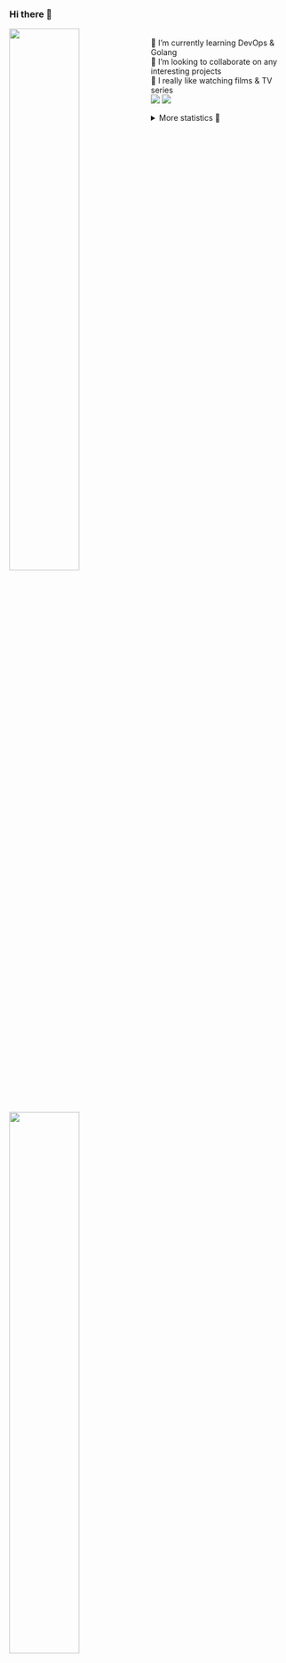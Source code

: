 ### Hi there 👋


[<img align="left" width="50%" src="https://github-readme-stats.vercel.app/api?username=rufusnufus&hide=issues&show_icons=true&count_private=true&theme=transparent&title_color=FF6F40&text_color=FBF9F8&icon_color=F48242&hide_border=true&hide_title=true#gh-dark-mode-only">](https://metrics.lecoq.io/rufusnufus#gh-dark-mode-only)
[<img align="left" width="50%" src="https://github-readme-stats.vercel.app/api?username=rufusnufus&hide=issues&show_icons=true&count_private=true&theme=transparent&title_color=FF6533&text_color=4D4644&icon_color=FF8038&hide_border=true&hide_title=true#gh-light-mode-only">](https://metrics.lecoq.io/rufusnufus#gh-light-mode-only)

<p>
  <br>
  🌱 I’m currently learning DevOps & Golang</br>
  👯 I’m looking to collaborate on any interesting projects</br>
  🎥 I really like watching films & TV series</br>
  <a href="https://linkedin.com/in/rufusnufus"><img src="https://img.shields.io/badge/linkedin-0077B5.svg?style=for-the-badge&logo=linkedin&logoColor=white"/></a>
  <a href="https://t.me/rufusnufus"><img src="https://img.shields.io/badge/-telegram-black?style=for-the-badge&color=blue&logo=telegram"/></a>
</p>

<p text-align="left">
<details>
  <summary>More statistics 👀</summary><br/>

<!--START_SECTION:waka-->
![Code Time](http://img.shields.io/badge/Code%20Time-661%20hrs%2059%20mins-blue)

![Profile Views](http://img.shields.io/badge/Profile%20Views-0-blue)

**I'm an Early 🐤** 

```text
🌞 Morning                12168 commits       ██████░░░░░░░░░░░░░░░░░░░   23.15 % 
🌆 Daytime                30064 commits       ██████████████░░░░░░░░░░░   57.20 % 
🌃 Evening                9220 commits        ████░░░░░░░░░░░░░░░░░░░░░   17.54 % 
🌙 Night                  1107 commits        █░░░░░░░░░░░░░░░░░░░░░░░░   02.11 % 
```
📅 **I'm Most Productive on Monday** 

```text
Monday                   11273 commits       █████░░░░░░░░░░░░░░░░░░░░   21.45 % 
Tuesday                  9711 commits        █████░░░░░░░░░░░░░░░░░░░░   18.48 % 
Wednesday                11019 commits       █████░░░░░░░░░░░░░░░░░░░░   20.97 % 
Thursday                 10107 commits       █████░░░░░░░░░░░░░░░░░░░░   19.23 % 
Friday                   9142 commits        ████░░░░░░░░░░░░░░░░░░░░░   17.39 % 
Saturday                 830 commits         ░░░░░░░░░░░░░░░░░░░░░░░░░   01.58 % 
Sunday                   477 commits         ░░░░░░░░░░░░░░░░░░░░░░░░░   00.91 % 
```


📊 **This Week I Spent My Time On** 

```text
💬 Programming Languages: 
Other                    5 hrs 27 mins       ██████████░░░░░░░░░░░░░░░   39.83 % 
HCL                      3 hrs 10 mins       ██████░░░░░░░░░░░░░░░░░░░   23.12 % 
YAML                     3 hrs 8 mins        ██████░░░░░░░░░░░░░░░░░░░   22.90 % 
Go                       1 hr 43 mins        ███░░░░░░░░░░░░░░░░░░░░░░   12.57 % 
Markdown                 9 mins              ░░░░░░░░░░░░░░░░░░░░░░░░░   01.16 % 

🔥 Editors: 
VS Code                  9 hrs 10 mins       █████████████████░░░░░░░░   66.91 % 
iTerm2                   4 hrs 32 mins       ████████░░░░░░░░░░░░░░░░░   33.09 % 
```

**I Mostly Code in Java** 

```text
Go                       37 repos            █████░░░░░░░░░░░░░░░░░░░░   21.64 % 
Python                   15 repos            ██░░░░░░░░░░░░░░░░░░░░░░░   08.77 % 
Smarty                   11 repos            ██░░░░░░░░░░░░░░░░░░░░░░░   06.43 % 
HCL                      7 repos             █░░░░░░░░░░░░░░░░░░░░░░░░   04.09 % 
Kotlin                   7 repos             █░░░░░░░░░░░░░░░░░░░░░░░░   04.09 % 
```




 Last Updated on 04/02/2024 01:06:28 UTC
<!--END_SECTION:waka-->

</details>
</p>
